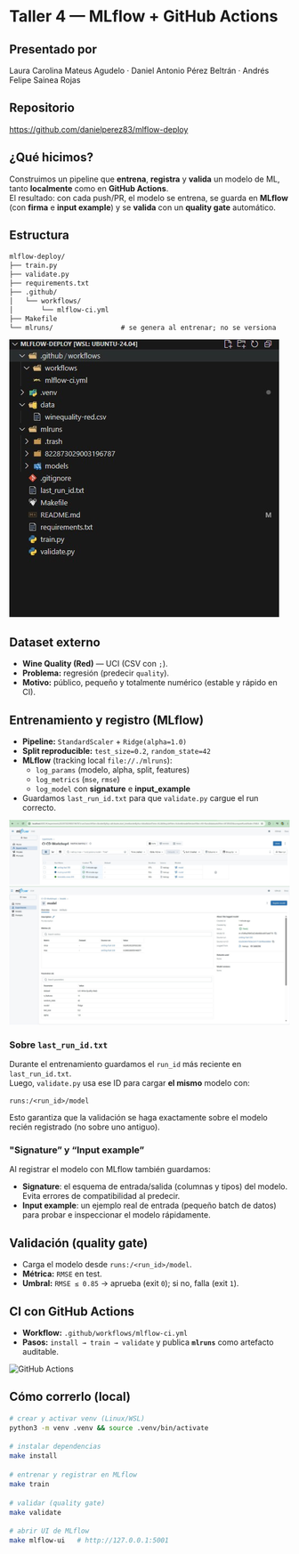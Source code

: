 # Taller 4 — MLflow + GitHub Actions

## Presentado por
Laura Carolina Mateus Agudelo · Daniel Antonio Pérez Beltrán · Andrés Felipe Sainea Rojas

## Repositorio
https://github.com/danielperez83/mlflow-deploy

## ¿Qué hicimos?
Construimos un pipeline que **entrena**, **registra** y **valida** un modelo de ML, tanto **localmente** como en **GitHub Actions**.  
El resultado: con cada push/PR, el modelo se entrena, se guarda en **MLflow** (con **firma** e **input example**) y se **valida** con un **quality gate** automático.

## Estructura
```text
mlflow-deploy/
├── train.py
├── validate.py
├── requirements.txt
├── .github/
│   └── workflows/
│       └── mlflow-ci.yml
├── Makefile
└── mlruns/                 # se genera al entrenar; no se versiona
```
![Estructura](images/VSCode1.jpg)

## Dataset externo
- **Wine Quality (Red)** — UCI (CSV con `;`).
- **Problema:** regresión (predecir `quality`).
- **Motivo:** público, pequeño y totalmente numérico (estable y rápido en CI).

## Entrenamiento y registro (MLflow)
- **Pipeline:** `StandardScaler` + `Ridge(alpha=1.0)`
- **Split reproducible:** `test_size=0.2`, `random_state=42`
- **MLflow** (tracking local `file://./mlruns`):
  - `log_params` (modelo, alpha, split, features)
  - `log_metrics` (`mse`, `rmse`)
  - `log_model` con **signature** e **input_example**
- Guardamos `last_run_id.txt` para que `validate.py` cargue el run correcto.

![MLflow](images/MLFlow1.jpg)
![MLflow](images/MLFlow2.jpg)

### Sobre `last_run_id.txt`
Durante el entrenamiento guardamos el `run_id` más reciente en `last_run_id.txt`.  
Luego, `validate.py` usa ese ID para cargar **el mismo** modelo con:

```runs:/<run_id>/model```

Esto garantiza que la validación se haga exactamente sobre el modelo recién registrado (no sobre uno antiguo).

### "Signature” y “Input example”
Al registrar el modelo con MLflow también guardamos:
- **Signature**: el esquema de entrada/salida (columnas y tipos) del modelo. Evita errores de compatibilidad al predecir.
- **Input example**: un ejemplo real de entrada (pequeño batch de datos) para probar e inspeccionar el modelo rápidamente.

## Validación (quality gate)
- Carga el modelo desde `runs:/<run_id>/model`.
- **Métrica:** `RMSE` en test.
- **Umbral:** `RMSE ≤ 0.85` → aprueba (exit `0`); si no, falla (exit `1`).

## CI con GitHub Actions
- **Workflow:** `.github/workflows/mlflow-ci.yml`
- **Pasos:** `install → train → validate` y publica **`mlruns`** como artefacto auditable.

![GitHub Actions](images/GitHubActions.jpg)

## Cómo correrlo (local)
```bash
# crear y activar venv (Linux/WSL)
python3 -m venv .venv && source .venv/bin/activate

# instalar dependencias
make install

# entrenar y registrar en MLflow
make train

# validar (quality gate)
make validate

# abrir UI de MLflow
make mlflow-ui   # http://127.0.0.1:5001
